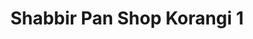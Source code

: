 ---
title: "Shabbir Pan Shop Korangi 1"
url: /karachi/shabbir-pan-shop-korangi-1-r4fj-q78-godhra-colony-sector-32-b-korangi-ka/
shop: general
---